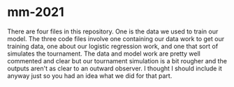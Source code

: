 # mm-2021

There are four files in this repository.  One is the data we used to train our model.  The three code files involve 
one containing our data work to get our training data,  one about our logistic regression work, and one that sort of 
simulates the tournament. The data and model work are pretty well commented and clear but our tournament simulation 
is a bit rougher and the outputs aren't as clear to an outward observer.  I thought I should include it anyway just 
so you had an idea what we did for that part.

